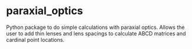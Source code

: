 # paraxial_optics
Python package to do simple calculations with paraxial optics. Allows the user to add thin lenses and lens spacings to calculate ABCD matrices and cardinal point locations. 
